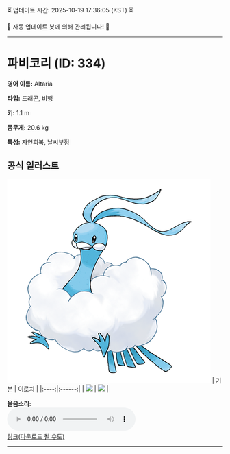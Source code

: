 
⏳ 업데이트 시간: 2025-10-19 17:36:05 (KST) ⏳

🤖 자동 업데이트 봇에 의해 관리됩니다! 🤖

---

# 파비코리 (ID: 334)
**영어 이름:** Altaria

**타입:** 드래곤, 비행

**키:** 1.1 m

**몸무게:** 20.6 kg

**특성:** 자연회복, 날씨부정

## 공식 일러스트
![](https://raw.githubusercontent.com/PokeAPI/sprites/master/sprites/pokemon/other/official-artwork/334.png)
| 기본 | 이로치 |
|:----:|:------:|
| <img src="http://play.pokemonshowdown.com/sprites/ani/altaria.gif" width="200"> | <img src="http://play.pokemonshowdown.com/sprites/ani-shiny/altaria.gif" width="200"> |

**울음소리:**<br><audio controls src="https://raw.githubusercontent.com/PokeAPI/cries/main/cries/pokemon/latest/334.ogg"></audio><br> [링크(다운로드 될 수도)](https://raw.githubusercontent.com/PokeAPI/cries/main/cries/pokemon/latest/334.ogg)


---
